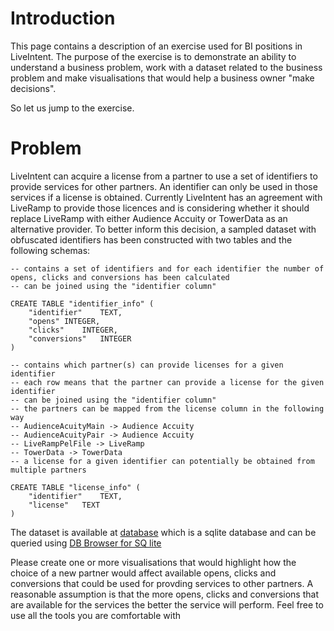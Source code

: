 # Introduction

This page contains a description of an exercise used for BI positions in LiveIntent. The purpose of the exercise is to demonstrate an ability to understand a business problem, work with a dataset related to the business problem and make visualisations that would help a business owner "make decisions".

So let us jump to the exercise.

# Problem

LiveIntent can acquire a license from a partner to use a set of identifiers to provide services for other partners. An identifier can only be used in those services if a license is obtained. Currently LiveIntent has an agreement with LiveRamp to provide those licences and is considering whether it should replace LiveRamp with either Audience Accuity or TowerData as an alternative provider. To better inform this decision, a sampled dataset with obfuscated identifiers has been constructed with two tables and the following schemas:

```
-- contains a set of identifiers and for each identifier the number of opens, clicks and conversions has been calculated
-- can be joined using the "identifier column"

CREATE TABLE "identifier_info" (
	"identifier"	TEXT,
	"opens"	INTEGER,
	"clicks"	INTEGER,
	"conversions"	INTEGER
)

-- contains which partner(s) can provide licenses for a given identifier
-- each row means that the partner can provide a license for the given identifier
-- can be joined using the "identifier column"
-- the partners can be mapped from the license column in the following way
-- AudienceAcuityMain -> Audience Accuity
-- AudienceAcuityPair -> Audience Accuity
-- LiveRampPelFile -> LiveRamp
-- TowerData -> TowerData
-- a license for a given identifier can potentially be obtained from multiple partners

CREATE TABLE "license_info" (
	"identifier"	TEXT,
	"license"	TEXT
)
```

The dataset is available at [database](bi-exercise.db) which is a sqlite database and can be queried using [DB Browser for SQ lite](https://sqlitebrowser.org/dl/)

Please create one or more visualisations that would highlight how the choice of a new partner would affect available opens, clicks and conversions that could be used for provding services to other partners. A reasonable assumption is that the more opens, clicks and conversions that are available for the services the better the service will perform. Feel free to use all the tools you are comfortable with
